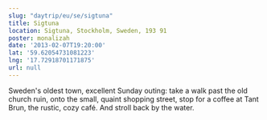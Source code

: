 ```yaml
---
slug: "daytrip/eu/se/sigtuna"
title: Sigtuna
location: Sigtuna, Stockholm, Sweden, 193 91
poster: monalizah
date: '2013-02-07T19:20:00'
lat: '59.62054731081223'
lng: '17.72918701171875'
url: null
---
```


Sweden's oldest town, excellent Sunday outing: take a walk past the old church ruin, onto the small, quaint shopping street, stop for a coffee at Tant Brun, the rustic, cozy café. And stroll back by the water.
